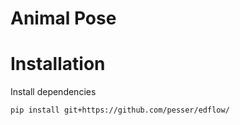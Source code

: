 # Animal Pose 

# Installation

Install dependencies

```bash
pip install git+https://github.com/pesser/edflow/
```
